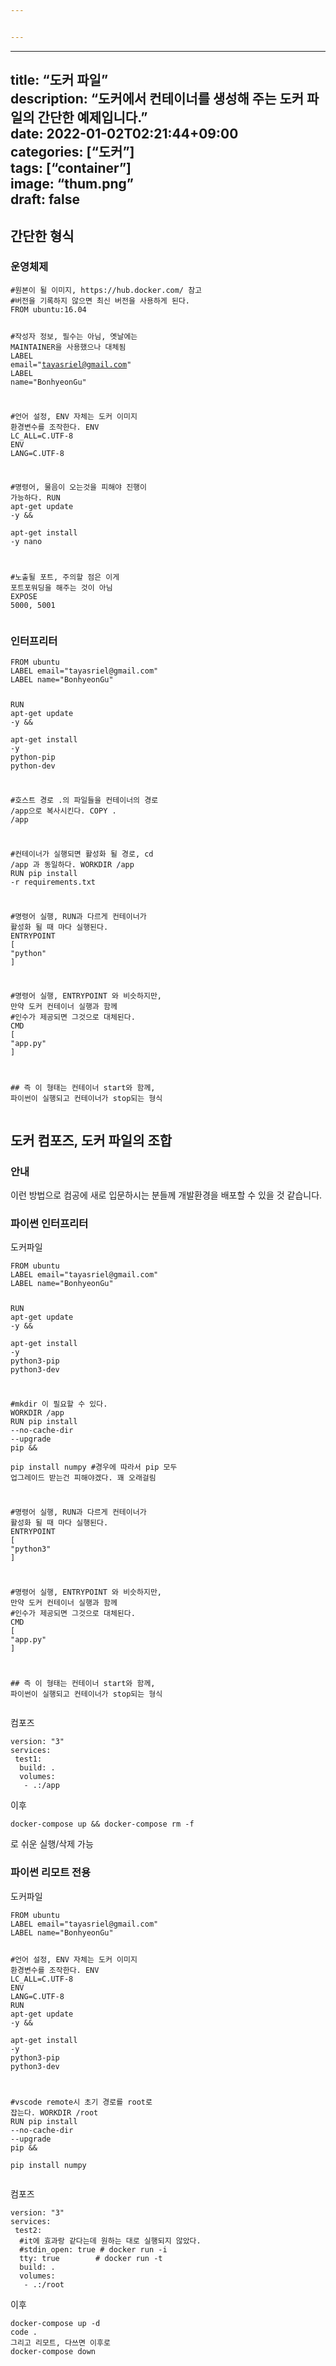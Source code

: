 ```yaml
---


---
```


<hr>
<h2 id="title-도커-파일description-도커에서-컨테이너를-생성해-주는-도커-파일의-간단한-예제입니다.date-2022-01-02t0221440900categories-도커tags-containerimage-thum.pngdraft-false">title: “도커 파일”<br>
description: “도커에서 컨테이너를 생성해 주는 도커 파일의 간단한 예제입니다.”<br>
date: 2022-01-02T02:21:44+09:00<br>
categories: [“도커”]<br>
tags: [“container”]<br>
image: “thum.png”<br>
draft: false</h2>
<h2 id="간단한-형식">간단한 형식</h2>
<h3 id="운영체제">운영체제</h3>
<pre class=" language-docker"><code class="prism  language-docker"><span class="token comment">#원본이 될 이미지, https://hub.docker.com/ 참고</span>
<span class="token comment">#버전을 기록하지 않으면 최신 버전을 사용하게 된다.</span>
<span class="token keyword">FROM</span> ubuntu<span class="token punctuation">:</span>16.04

<span class="token comment">#작성자 정보, 필수는 아님, 옛날에는 MAINTAINER을 사용했으나 대체됨</span>
<span class="token keyword">LABEL</span> email=<span class="token string">"tayasriel@gmail.com"</span>
<span class="token keyword">LABEL</span> name=<span class="token string">"BonhyeonGu"</span>

<span class="token comment">#언어 설정, ENV 자체는 도커 이미지 환경변수를 조작한다.</span>
<span class="token keyword">ENV</span> LC_ALL=C.UTF<span class="token punctuation">-</span>8
<span class="token keyword">ENV</span> LANG=C.UTF<span class="token punctuation">-</span>8

<span class="token comment">#명령어, 물음이 오는것을 피해야 진행이 가능하다.</span>
<span class="token keyword">RUN</span> apt<span class="token punctuation">-</span>get update <span class="token punctuation">-</span>y &amp;&amp; \
 apt<span class="token punctuation">-</span>get install <span class="token punctuation">-</span>y nano
 
<span class="token comment">#노출될 포트, 주의할 점은 이게 포트포워딩을 해주는 것이 아님</span>
<span class="token keyword">EXPOSE</span> 5000<span class="token punctuation">,</span> 5001
</code></pre>
<h3 id="인터프리터">인터프리터</h3>
<pre class=" language-docker"><code class="prism  language-docker"><span class="token keyword">FROM</span> ubuntu
<span class="token keyword">LABEL</span> email=<span class="token string">"tayasriel@gmail.com"</span>
<span class="token keyword">LABEL</span> name=<span class="token string">"BonhyeonGu"</span>

<span class="token keyword">RUN</span>  apt<span class="token punctuation">-</span>get update <span class="token punctuation">-</span>y &amp;&amp; \
 apt<span class="token punctuation">-</span>get install <span class="token punctuation">-</span>y python<span class="token punctuation">-</span>pip python<span class="token punctuation">-</span>dev

<span class="token comment">#호스트 경로 .의 파일들을 컨테이너의 경로 /app으로 복사시킨다.</span>
<span class="token keyword">COPY</span>  . /app

<span class="token comment">#컨테이너가 실행되면 활성화 될 경로, cd /app 과 동일하다.</span>
<span class="token keyword">WORKDIR</span>  /app
<span class="token keyword">RUN</span>  pip install <span class="token punctuation">-</span>r requirements.txt

<span class="token comment">#명령어 실행, RUN과 다르게 컨테이너가 활성화 될 때 마다 실행된다.</span>
<span class="token keyword">ENTRYPOINT</span>  <span class="token punctuation">[</span> <span class="token string">"python"</span> <span class="token punctuation">]</span>

<span class="token comment">#명령어 실행, ENTRYPOINT 와 비슷하지만, 만약 도커 컨테이너 실행과 함께</span>
<span class="token comment">#인수가 제공되면 그것으로 대체된다.</span>
<span class="token keyword">CMD</span>  <span class="token punctuation">[</span> <span class="token string">"app.py"</span> <span class="token punctuation">]</span>

<span class="token comment">## 즉 이 형태는 컨테이너 start와 함께, 파이썬이 실행되고 컨테이너가 stop되는 형식</span>
</code></pre>
<h2 id="도커-컴포즈-도커-파일의-조합">도커 컴포즈, 도커 파일의 조합</h2>
<h3 id="안내">안내</h3>
<p>이런 방법으로 컴공에 새로 입문하시는 분들께 개발환경을 배포할 수 있을 것 같습니다.</p>
<h3 id="파이썬-인터프리터">파이썬 인터프리터</h3>
<p>도커파일</p>
<pre class=" language-docker"><code class="prism  language-docker"><span class="token keyword">FROM</span> ubuntu
<span class="token keyword">LABEL</span> email=<span class="token string">"tayasriel@gmail.com"</span>
<span class="token keyword">LABEL</span> name=<span class="token string">"BonhyeonGu"</span>

<span class="token keyword">RUN</span>  apt<span class="token punctuation">-</span>get update <span class="token punctuation">-</span>y &amp;&amp; \
 apt<span class="token punctuation">-</span>get install <span class="token punctuation">-</span>y python3<span class="token punctuation">-</span>pip python3<span class="token punctuation">-</span>dev

<span class="token comment">#mkdir 이 필요할 수 있다.</span>
<span class="token keyword">WORKDIR</span>  /app
<span class="token keyword">RUN</span> pip install <span class="token punctuation">-</span><span class="token punctuation">-</span>no<span class="token punctuation">-</span>cache<span class="token punctuation">-</span>dir <span class="token punctuation">-</span><span class="token punctuation">-</span>upgrade pip &amp;&amp; \
    pip install numpy
    <span class="token comment">#경우에 따라서 pip 모두 업그레이드 받는건 피해야겠다. 꽤 오래걸림</span>

<span class="token comment">#명령어 실행, RUN과 다르게 컨테이너가 활성화 될 때 마다 실행된다.</span>
<span class="token keyword">ENTRYPOINT</span>  <span class="token punctuation">[</span> <span class="token string">"python3"</span> <span class="token punctuation">]</span>

<span class="token comment">#명령어 실행, ENTRYPOINT 와 비슷하지만, 만약 도커 컨테이너 실행과 함께</span>
<span class="token comment">#인수가 제공되면 그것으로 대체된다.</span>
<span class="token keyword">CMD</span>  <span class="token punctuation">[</span> <span class="token string">"app.py"</span> <span class="token punctuation">]</span>

<span class="token comment">## 즉 이 형태는 컨테이너 start와 함께, 파이썬이 실행되고 컨테이너가 stop되는 형식</span>
</code></pre>
<p>컴포즈</p>
<pre class=" language-docker"><code class="prism  language-docker">version<span class="token punctuation">:</span> <span class="token string">"3"</span>
services<span class="token punctuation">:</span>
 test1<span class="token punctuation">:</span>
  build<span class="token punctuation">:</span> .
  volumes<span class="token punctuation">:</span>
   <span class="token punctuation">-</span> .<span class="token punctuation">:</span>/app
</code></pre>
<p>이후</p>
<pre class=" language-docker"><code class="prism  language-docker">docker<span class="token punctuation">-</span>compose up &amp;&amp; docker<span class="token punctuation">-</span>compose rm <span class="token punctuation">-</span>f
</code></pre>
<p>로 쉬운 실행/삭제 가능</p>
<h3 id="파이썬-리모트-전용">파이썬 리모트 전용</h3>
<p>도커파일</p>
<pre class=" language-docker"><code class="prism  language-docker"><span class="token keyword">FROM</span> ubuntu
<span class="token keyword">LABEL</span> email=<span class="token string">"tayasriel@gmail.com"</span>
<span class="token keyword">LABEL</span> name=<span class="token string">"BonhyeonGu"</span>

<span class="token comment">#언어 설정, ENV 자체는 도커 이미지 환경변수를 조작한다.</span>
<span class="token keyword">ENV</span> LC_ALL=C.UTF<span class="token punctuation">-</span>8
<span class="token keyword">ENV</span> LANG=C.UTF<span class="token punctuation">-</span>8
<span class="token keyword">RUN</span>  apt<span class="token punctuation">-</span>get update <span class="token punctuation">-</span>y &amp;&amp; \
 apt<span class="token punctuation">-</span>get install <span class="token punctuation">-</span>y python3<span class="token punctuation">-</span>pip python3<span class="token punctuation">-</span>dev

<span class="token comment">#vscode remote시 초기 경로를 root로 잡는다.</span>
<span class="token keyword">WORKDIR</span>  /root
<span class="token keyword">RUN</span> pip install <span class="token punctuation">-</span><span class="token punctuation">-</span>no<span class="token punctuation">-</span>cache<span class="token punctuation">-</span>dir <span class="token punctuation">-</span><span class="token punctuation">-</span>upgrade pip &amp;&amp; \
    pip install numpy
</code></pre>
<p>컴포즈</p>
<pre class=" language-docker"><code class="prism  language-docker">version<span class="token punctuation">:</span> <span class="token string">"3"</span>
services<span class="token punctuation">:</span>
 test2<span class="token punctuation">:</span>
  <span class="token comment">#it에 효과랑 같다는데 원하는 대로 실행되지 않았다.</span>
  <span class="token comment">#stdin_open: true # docker run -i</span>
  tty<span class="token punctuation">:</span> true        <span class="token comment"># docker run -t</span>
  build<span class="token punctuation">:</span> .
  volumes<span class="token punctuation">:</span>
   <span class="token punctuation">-</span> .<span class="token punctuation">:</span>/root
</code></pre>
<p>이후</p>
<pre class=" language-docker"><code class="prism  language-docker">docker<span class="token punctuation">-</span>compose up <span class="token punctuation">-</span>d
code .
그리고 리모트<span class="token punctuation">,</span> 다쓰면 이후로
docker<span class="token punctuation">-</span>compose down
</code></pre>

